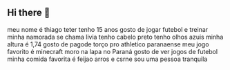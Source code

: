 ## Hi there 👋
meu nome é thiago teter
tenho 15 anos
gosto de jogar futebol e treinar
minha namorada se chama livia
tenho cabelo preto
tenho olhos azuis
minha altura é 1,74
gosto de pagode
torço pro athletico paranaense
meu jogo favorito é minecraft
moro na lapa no Paraná
gosto de ver jogos de futebol
minha comida favorita é feijao arros e csrne
sou uma pessoa tranquila
